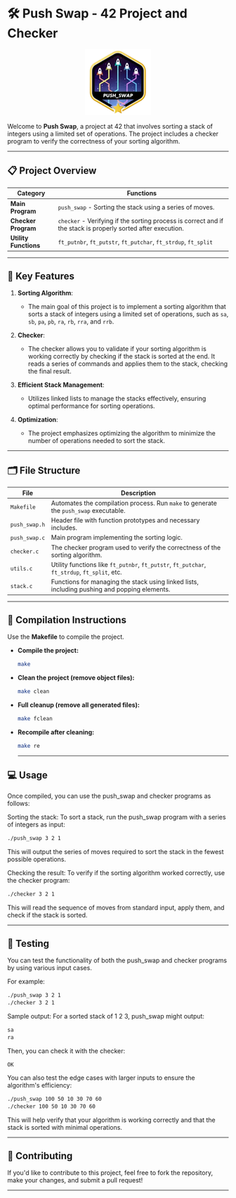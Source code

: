 # 🛠️ Push Swap - 42 Project and Checker

<p align="center">
  <img src="https://github.com/leogaudin/42_project_badges/raw/main/badges/push_swap_bonus.webp" />
</p>

Welcome to **Push Swap**, a project at 42 that involves sorting a stack of integers using a limited set of operations. The project includes a checker program to verify the correctness of your sorting algorithm.

---

## 📋 Project Overview

| **Category**            | **Functions**                                                                                           |
|-------------------------|--------------------------------------------------------------------------------------------------------|
| **Main Program**         | `push_swap` - Sorting the stack using a series of moves.                                                 |
| **Checker Program**      | `checker` - Verifying if the sorting process is correct and if the stack is properly sorted after execution. |
| **Utility Functions**    | `ft_putnbr`, `ft_putstr`, `ft_putchar`, `ft_strdup`, `ft_split`                                         |

---

## 🚀 Key Features

1. **Sorting Algorithm**:
   - The main goal of this project is to implement a sorting algorithm that sorts a stack of integers using a limited set of operations, such as `sa`, `sb`, `pa`, `pb`, `ra`, `rb`, `rra`, and `rrb`.
   
2. **Checker**:
   - The checker allows you to validate if your sorting algorithm is working correctly by checking if the stack is sorted at the end. It reads a series of commands and applies them to the stack, checking the final result.

3. **Efficient Stack Management**:
   - Utilizes linked lists to manage the stacks effectively, ensuring optimal performance for sorting operations.

4. **Optimization**:
   - The project emphasizes optimizing the algorithm to minimize the number of operations needed to sort the stack.

---

## 🗂️ File Structure

| **File**                | **Description**                                                                                        |
|-------------------------|--------------------------------------------------------------------------------------------------------|
| `Makefile`              | Automates the compilation process. Run `make` to generate the `push_swap` executable.                   |
| `push_swap.h`           | Header file with function prototypes and necessary includes.                                           |
| `push_swap.c`           | Main program implementing the sorting logic.                                                           |
| `checker.c`             | The checker program used to verify the correctness of the sorting algorithm.                           |
| `utils.c`               | Utility functions like `ft_putnbr`, `ft_putstr`, `ft_putchar`, `ft_strdup`, `ft_split`, etc.           |
| `stack.c`               | Functions for managing the stack using linked lists, including pushing and popping elements.           |

---

## 🔧 Compilation Instructions

Use the **Makefile** to compile the project.

- **Compile the project:**
  ```bash
  make
  ```
- **Clean the project (remove object files):**
  ```bash
  make clean
  ```
- **Full cleanup (remove all generated files):**
  ```bash
  make fclean
  ```
- **Recompile after cleaning:**
  ```bash
  make re
  ```
  ---

## 💻 Usage

Once compiled, you can use the push_swap and checker programs as follows:

Sorting the stack:
To sort a stack, run the push_swap program with a series of integers as input:
```bash
./push_swap 3 2 1
```
This will output the series of moves required to sort the stack in the fewest possible operations.

Checking the result:
To verify if the sorting algorithm worked correctly, use the checker program:
```bash
./checker 3 2 1
```
This will read the sequence of moves from standard input, apply them, and check if the stack is sorted.

---

## 🧪 Testing

You can test the functionality of both the push_swap and checker programs by using various input cases.

For example:
```bash
./push_swap 3 2 1
./checker 3 2 1
```
Sample output:
For a sorted stack of 1 2 3, push_swap might output:
```bash
sa
ra
```
Then, you can check it with the checker:
```bah
OK
```
You can also test the edge cases with larger inputs to ensure the algorithm's efficiency:
```bash
./push_swap 100 50 10 30 70 60
./checker 100 50 10 30 70 60
```
This will help verify that your algorithm is working correctly and that the stack is sorted with minimal operations.

---

## 🤝 Contributing

If you'd like to contribute to this project, feel free to fork the repository, make your changes, and submit a pull request!

---
